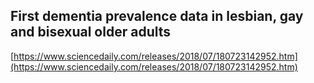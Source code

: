 ## First dementia prevalence data in lesbian, gay and bisexual older adults
  
  [https://www.sciencedaily.com/releases/2018/07/180723142952.htm](https://www.sciencedaily.com/releases/2018/07/180723142952.htm)